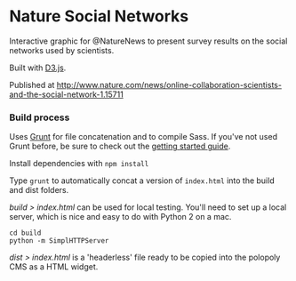 # Nature Social Networks

Interactive graphic for @NatureNews to present survey results on the social networks used by scientists.

Built with [D3.js](http://d3js.org/).

Published at http://www.nature.com/news/online-collaboration-scientists-and-the-social-network-1.15711

### Build process

Uses [Grunt](http://gruntjs.com/) for file concatenation and to compile Sass. If you've not used Grunt before, be sure to check out the [getting started guide](http://gruntjs.com/getting-started).

Install dependencies with `npm install`

Type `grunt` to automatically concat a version of `index.html` into the build and dist folders.

*build > index.html* can be used for local testing. You'll need to set up a local server, which is nice and easy to do with Python 2 on a mac.

	cd build
	python -m SimplHTTPServer 

*dist > index.html* is a 'headerless' file ready to be copied into the polopoly CMS as a HTML widget.
